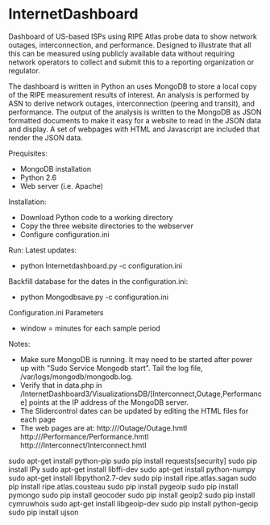 # InternetDashboard

Dashboard of US-based ISPs using RIPE Atlas probe data to show network outages, interconnection, and performance. Designed to illustrate that all this can be measured using publicly available data without requiring network operators to collect and submit this to a reporting organization or regulator.

The dashboard is written in Python an uses MongoDB to store a local copy of the RIPE measurement results of interest.  An analysis is performed by ASN to derive network outages, interconnection (peering and transit), and performance.  The output of the analysis is written to the MongoDB as JSON formatted documents to make it easy for a website to read in the JSON data and display.  A set of webpages with HTML and Javascript are included that render the JSON data.  

Prequisites:
- MongoDB installation 
- Python 2.6
- Web server (i.e. Apache)

Installation:
- Download Python code to a working directory
- Copy the three website directories to the webserver
- Configure configuration.ini

Run:
Latest updates:
- python Internetdashboard.py -c configuration.ini

Backfill database for the dates in the configuration.ini:
- python Mongodbsave.py -c configuration.ini

Configuration.ini Parameters
- window = minutes for each sample period

Notes:
- Make sure MongoDB is running.  It may need to be started after power up with "Sudo Service Mongodb start".  Tail the log file, /var/logs/mongodb/mongodb.log.
- Verify that in data.php in /InternetDashboard3/VisualizationsDB/[Interconnect,Outage,Performance] points at the IP address of the MongoDB server.
- The Slidercontrol dates can be updated by editing the HTML files for each page
- The web pages are at:
    http://<IP address of webserver>/Outage/Outage.hmtl
    http://<IP address of webserver>/Performance/Performance.hmtl
    http://<IP address of webserver>/Interconnect/Interconnect.hmtl

sudo apt-get install python-pip
sudo pip install requests[security]
sudo pip install IPy
sudo apt-get install libffi-dev
sudo apt-get install python-numpy
sudo apt-get install libpython2.7-dev
sudo pip install ripe.atlas.sagan
sudo pip install ripe.atlas.cousteau
sudo pip install pygeoip
sudo pip install pymongo
sudo pip install geocoder
sudo pip install geoip2
sudo pip install cymruwhois
sudo apt-get install libgeoip-dev
sudo pip install python-geoip
sudo pip install ujson

